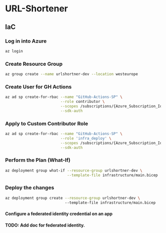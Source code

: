 # URL-Shortener

## IaC


### Log in into Azure
```bash
az login
```

### Create Resource Group
```bash
az group create --name urlshortner-dev --location westeurope
```

### Create User for GH Actions
```bash 
az ad sp create-for-rbac --name "GitHub-Actions-SP" \
                         --role contributor \
                         --scopes /subscriptions/{Azure_Subscription_Id} \
                         --sdk-auth
```


### Apply to Custom Contributor Role

```bash
az ad sp create-for-rbac --name "GitHub-Actions-SP" \
                         --role 'infra_deploy' \
                         --scopes /subscriptions/{Azure_Subscription_Id} \
                         --sdk-auth
```
### Perform the Plan (What-If) 

```bash
az deployment group what-if --resource-group urlshortner-dev \
                            --template-file infrastructure/main.bicep
```

### Deploy the changes

```bash
az deployment group create --resource-group urlshortner-dev \ 
                           --template-file infrastructure/main.bicep
```
#### Configure a federated identity credential on an app
#### TODO: Add doc for federated identity.
